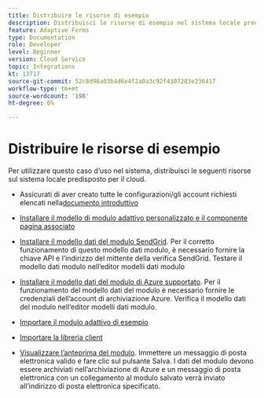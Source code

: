 ```yaml
---
title: Distribuire le risorse di esempio
description: Distribuisci le risorse di esempio nel sistema locale predisposto per il cloud.
feature: Adaptive Forms
type: Documentation
role: Developer
level: Beginner
version: Cloud Service
topic: Integrations
kt: 13717
source-git-commit: 52c8d96a03b4d6e4f2a0a3c92f4307203e236417
workflow-type: tm+mt
source-wordcount: '198'
ht-degree: 0%

---
```


# Distribuire le risorse di esempio

Per utilizzare questo caso d’uso nel sistema, distribuisci le seguenti risorse sul sistema locale predisposto per il cloud.

* Assicurati di aver creato tutte le configurazioni/gli account richiesti elencati nella[documento introduttivo](./introduction.md)

* [Installare il modello di modulo adattivo personalizzato e il componente pagina associato](./assets/azure-portal-template-page-component.zip)

* [Installare il modello dati del modulo SendGrid](./assets/send-grid-form-data-model.zip). Per il corretto funzionamento di questo modello dati modulo, è necessario fornire la chiave API e l’indirizzo del mittente della verifica SendGrid. Testare il modello dati modulo nell’editor modelli dati modulo

* [Installare il modello dati del modulo di Azure supportato](./assets/azure-storage-fdm.zip). Per il funzionamento del modello dati del modulo è necessario fornire le credenziali dell’account di archiviazione Azure. Verifica il modello dati del modulo nell’editor modelli dati modulo.

* [Importare il modulo adattivo di esempio](./assets/credit-applications-af.zip)
* [Importare la libreria client](./assets/client-lib.zip)
* [Visualizzare l’anteprima del modulo](http://localhost:4502/content/dam/formsanddocuments/azureportalstorage/creditapplications/jcr:content?wcmmode=disabled). Immettere un messaggio di posta elettronica valido e fare clic sul pulsante Salva. I dati del modulo devono essere archiviati nell’archiviazione di Azure e un messaggio di posta elettronica con un collegamento al modulo salvato verrà inviato all’indirizzo di posta elettronica specificato.


